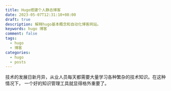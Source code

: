 ```yaml
---
title: Hugo搭建个人静态博客
date: 2023-05-07T12:31:10+08:00
draft: true
description: 解释hugo基本概念和自动化博客网站。
keywords: hugo 博客
comment: false
tags:
  - hugo
  - 博客
categories:
  - hugo
  - posts
---
```


技术的发展日新月异，从业人员每天都需要大量学习各种繁杂的技术知识。在这种情况下，
一个好的知识管理工具就显得格外重要了。
